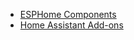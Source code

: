 * [ESPHome Components](https://andrewjswan.github.io/esphome-components)
* [Home Assistant Add-ons](https://github.com/andrewjswan/home-assistant-addons)
